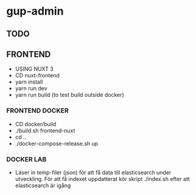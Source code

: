 # gup-admin 

## TODO


## FRONTEND 
* USING NUXT 3
* CD nuxt-frontend
* yarn install
* yarn run dev
* yarn run build (to test build outside docker)


### FRONTEND DOCKER 
* CD docker/build
* ./build.sh frontend-nuxt
* cd ..  
* ./docker-compose-release.sh up


### DOCKER LAB
* Läser in temp-filer (json) för att få data till elasticsearch under utveckling. För att få indexet uppdatterat kör skript ./index.sh efter att elasticsearch är igång
